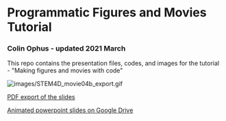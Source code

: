 # Programmatic Figures and Movies Tutorial

### Colin Ophus - updated 2021 March

This repo contains the presentation files, codes, and images for the tutorial - "Making figures and movies with code"

![images/STEM4D_movie04b_export.gif](https://www.youtube.com/watch?v=2QUFgO5x1OY)

[PDF export of the slides ](https://github.com/cophus/Programmatic_Figures_Tutorial/blob/main/Ophus_APS_tutorial_programmatic_figures_v02_export.pdf)

[Animated powerpoint slides on Google Drive](https://drive.google.com/file/d/1PrV0_dmF_txkJctAWFWi6JNVDcQTA2Ye/view?usp=sharing)